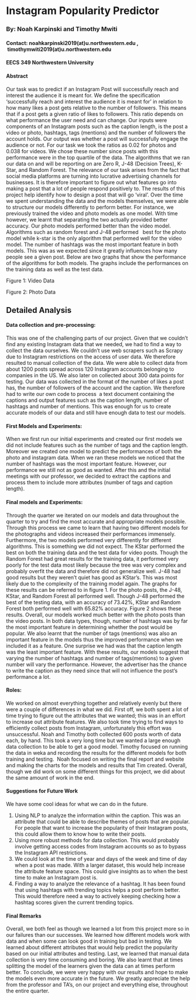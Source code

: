 # Instagram Popularity Predictor
### By: Noah Karpinski and Timothy Mwiti
#### Contact: noahkarpinski2019(at)u.northwestern.edu ,  timothymwiti2019(at)u.northwestern.edu
#### EECS 349 Northwestern University

#### Abstract
Our task was to predict if an Instagram Post will successfully reach and interest the audience it is meant for. We define the specification ‘successfully reach and interest the audience it is meant for’ in relation to how many likes a post gets relative to the number of followers. This means that if a post gets a given ratio of likes to followers. This ratio depends on what performance the user need and can change. Our inputs were components of an Instagram posts such as the caption length, is the post a video or photo, hashtags, tags (mentions) and the number of followers the account holds. Our output was whether a post will successfully engage the audience or not. For our task we took the ratios as 0.02 for photos and 0.038 for videos. We chose these number since posts with this performance were in the top quartile of the data. The algorithms that we ran our data on and will be reporting on are Zero R, J-48 (Decision Trees), K-Star, and Random Forest.
The relevance of our task arises from the fact that social media platforms are turning into lucrative advertising channels for businesses. It is therefore important to figure out what features go into making a post that a lot of people respond positively to. The results of this project help identify how to design a post that will go ‘viral’. Over the time we spent understanding the data and the models themselves, we were able to structure our models differently to perform better. For instance, we previously trained the video and photo models as one model. With time however, we learnt that separating the two actually provided better accuracy. Our photo models performed better than the video model. Algorithms such as random forest and J-48 performed   best for the photo model while k-star is the only algorithm that performed well for the video model. The number of hashtags was the most important feature in both models. This was as we expected since it greatly influences how many people see a given post.
Below are two graphs that show the performance of the algorithms for both models. The graphs include the performances on the training data as well as the test data.

Figure 1: Video Data

Figure 2: Photo Data

## Detailed Analysis
#### Data collection and pre-processing:
This was one of the challenging parts of our project. Given that we couldn’t find any existing Instagram data that we needed, we had to find a way to collect the data ourselves. We couldn’t use web scrapers such as Scrapy due to Instagram restrictions on the access of user data. We therefore resulted to manual collection of the data. We were able to collect data from about 1200 posts spread across 120 Instagram accounts belonging to companies in the US. We also later on collected about 300 data points for testing. 
Our data was collected in the format of the number of likes a post has, the number of followers of the account and the caption. We therefore had to write our own code to process  a text document containing the captions and output features such as the caption length, number of hashtags and number of mentions. This was enough for us to create accurate models of our data and still have enough data to test our models.

#### First Models and Experiments:

When we first run our initial experiments and created our first models we did not include features such as the number of tags and the caption length. Moreover we created one model to predict the performances of both the photo and instagram data. When we ran these models we noticed that the number of hashtags was the most important feature. However, our performance we still not as good as wanted. After this and the initial meetings with our professor, we decided to extract the captions and process them to include more attributes (number of tags and caption length). 

#### Final models and Experiments:
 
Through the quarter we iterated on our models and data throughout the quarter to try and find the most accurate and appropriate models possible. Through this process we came to learn that having two different models for the photographs and videos increased their performances immensely. Furthermore, the two models performed very differently for different algorithms. This is something we did not expect.
The KStar performed the best on both the training data and the test data for video posts. Though the Random Forest had great results for the training data, it performed very poorly for the test data most likely because the tree was very complex and probably overfit the data and therefore did not generalize well. J-48 had good results but they weren’t quiet has good as KStar’s. This was most likely due to the complexity of the training model again. The graphs for these results can be referred to in figure 1. For the photo posts, the J-48, KStar, and Random Forest all performed well. Though J-48 performed the best of the testing data, with an accuracy of 73.42%, KStar and Random Forest both performed well with 65.82% accuracy. Figure 2 shows these results. Overall, our models worked much better with the photo posts than the video posts. 
In both data types, though, number of hashtags was by far the most important feature in determining whether the post would be popular. We also learnt that the number of tags (mentions) was also an important feature in the models thus the improved performance when we included it as a feature. One surprise we had was that the caption length was the least important feature. With these results, our models suggest that varying the number of hashtags and number of tags(mentions) to a given number will vary the performance. However, the advertiser has the chance to write the caption as they need since that will not influence the post’s performance a lot.

#### Roles:

We worked on almost everything together and relatively evenly but there were a couple of differences in what we did. First off, we both spent a lot of time trying to figure out the attributes that we wanted; this was in an effort to increase out attribute features. We also took time trying to find ways to efficiently collect posts from Instagram, unfortunately this effort was unsuccessful. Noah and Timothy both collected 600 posts worth of data each, by hand. This took a very long time but we wanted a large enough data collection to be able to get a good model. Timothy focused on running the data in weka and recording the results for the different models for both training and testing.  Noah focused on writing the final report and website and making the charts for the models and results that Tim created. Overall, though we did work on some different things for this project, we did about the same amount of work in the end.

#### Suggestions for Future Work
We have some cool ideas for what we can do in the future. 
1.  Using NLP to analyze the information within the caption. This was an attribute that could be able to describe themes of posts that are popular. For people that want to increase the popularity of their Instagram posts, this could allow them to know how to write their posts. 
2. Using more robust methods for data collection. This would probably involve getting access codes from Instagram accounts so as to bypass the Instagram API restrictions. 
3. We could look at the time of year and days of the week and time of day when a post was made. With a larger dataset, this would help increase the attribute feature space. This could give insights as to when the best time to make an Instagram post is. 
4. Finding a way to analyze the relevance of a hashtag. It has been found that using hashtags with trending topics helps a post perform better. This would therefore need a way to actively keeping checking how a hashtag scores given the current trending topics. 

#### Final Remarks

Overall, we both feel as though we learned a lot from this project more so in our failures than our successes. We learned how different models work with data and when some can look good in training but bad in testing. We learned about different attributes that would help predict the popularity based on our initial attributes and testing. Last, we learned that manual data collection is very time consuming and boring. We also learnt that at times splitting the model of the learners given the data can at times perform better. To conclude, we were very happy with our results and hope to make the models even more accurate in the future. We greatly appreciate the help from the professor and TA’s, on our project and everything else, throughout the entire quarter. 
